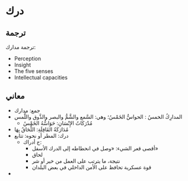 
# درك

## ترجمة

ترجمة مدارك:

* Perception
* Insight
* The five senses
* Intellectual capacities

## معاني

* جمع: مدارك
* المدارِكُ الخمسُ : الحواسُّ الخَمْسُ؛ وهي: السَّمع والشَّمُّ والبصر والذَّوق واللَّمس
	* مُدْرَكَاتُ الإِنْسَانِ: حَوَاسُّهُ الخَمْسُ
* مُدَارَكَةُ القَافِلَةِ: اللِّحَاقُ بِهَا
* درك: المطر أو نحوه: تتابع
	* ج أدراك:
		* أقصى قعر الشيء: «وصل في انحطاطه إلى الدرك الأسفل»
		* لحاق
		* نتيجة، ما يترتب على العمل من خير أو شر
		* قوة عسكرية تحافظ على الأمن الداخلي في بعض البلدان
* 